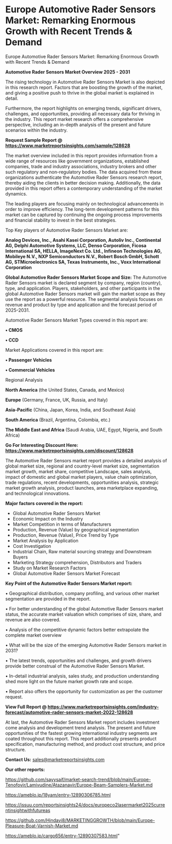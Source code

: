 # Europe Automotive Rader Sensors Market: Remarking Enormous Growth with Recent Trends & Demand
Europe Automotive Rader Sensors Market: Remarking Enormous Growth with Recent Trends & Demand

<Strong> Automotive Rader Sensors Market Overview 2025 - 2031</strong>

The rising technology in Automotive Rader Sensors Market is also depicted in this research report. Factors that are boosting the growth of the market, and giving a positive push to thrive in the global market is explained in detail.

Furthermore, the report highlights on emerging trends, significant drivers, challenges, and opportunities, providing all necessary data for thriving in the industry. This report market research offers a comprehensive perspective, including an in-depth analysis of the present and future scenarios within the industry.

<strong>Request Sample Report @ <a href=https://www.marketreportsinsights.com/sample/128628>https://www.marketreportsinsights.com/sample/128628</a></strong>

The market overview included in this report provides information from a wide range of resources like government organizations, established companies, trade and industry associations, industry brokers and other such regulatory and non-regulatory bodies. The data acquired from these organizations authenticate the Automotive Rader Sensors research report, thereby aiding the clients in better decision making. Additionally, the data provided in this report offers a contemporary understanding of the market dynamics.

The leading players are focusing mainly on technological advancements in order to improve efficiency. The long-term development patterns for this market can be captured by continuing the ongoing process improvements and financial stability to invest in the best strategies.

Top Key players of Automotive Rader Sensors Market are:

<strong>Analog Devices, Inc., Asahi Kasei Corporation, Autoliv Inc., Continental AG, Delphi Automotive Systems, LLC, Denso Corporation, Ficosa International SA, HELLA, ImageNext Co. Ltd., Infineon Technologies AG, Mobileye N.V., NXP Semiconductors N.V., Robert Bosch GmbH, Schott AG, STMicroelectronics SA, Texas Instruments, Inc., Voxx International Corporation</strong>

<strong><b>Global Automotive Rader Sensors Market Scope and Size:</b></strong>
The Automotive Rader Sensors market is declared segment by company, region (country), type, and application. Players, stakeholders, and other participants in the global Automotive Rader Sensors market will gain the market scope as they use the report as a powerful resource. The segmental analysis focuses on revenue and product by type and application and the forecast period of 2025-2031.

Automotive Rader Sensors Market Types covered in this report are:

<strong>• CMOS

• CCD</strong>

Market Applications covered in this report are:

<strong>• Passenger Vehicles

• Commercial Vehicles</strong> 

Regional Analysis

<strong>North America</strong> (the United States, Canada, and Mexico)

<strong>Europe</strong> (Germany, France, UK, Russia, and Italy)

<strong>Asia-Pacific</strong> (China, Japan, Korea, India, and Southeast Asia)

<strong>South America</strong> (Brazil, Argentina, Colombia, etc.)

<strong>The Middle East and Africa</strong> (Saudi Arabia, UAE, Egypt, Nigeria, and South Africa)

<strong>Go For Interesting Discount Here: <a href=https://www.marketreportsinsights.com/discount/128628>https://www.marketreportsinsights.com/discount/128628</a></strong>

The Automotive Rader Sensors market report provides a detailed analysis of global market size, regional and country-level market size, segmentation market growth, market share, competitive Landscape, sales analysis, impact of domestic and global market players, value chain optimization, trade regulations, recent developments, opportunities analysis, strategic market growth analysis, product launches, area marketplace expanding, and technological innovations.

<strong><b>Major factors covered in the report:</b></strong>
<ul>
  <li>Global Automotive Rader Sensors Market </li>
  <li>Economic Impact on the Industry</li>
  <li>Market Competition in terms of Manufacturers</li>
  <li>Production, Revenue (Value) by geographical segmentation</li>
  <li>Production, Revenue (Value), Price Trend by Type</li>
  <li>Market Analysis by Application</li>
  <li>Cost Investigation</li>
  <li>Industrial Chain, Raw material sourcing strategy and Downstream Buyers</li>
  <li>Marketing Strategy comprehension, Distributors and Traders</li>
  <li>Study on Market Research Factors</li>
  <li>Global Automotive Rader Sensors Market Forecast</li>
</ul>

<strong><b>Key Point of the Automotive Rader Sensors Market report:</b></strong>

• Geographical distribution, company profiling, and various other market segmentation are provided in the report.

• For better understanding of the global Automotive Rader Sensors market status, the accurate market valuation which comprises of size, share, and revenue are also covered.

• Analysis of the competitive dynamic factors better extrapolate the complete market overview

• What will be the size of the emerging Automotive Rader Sensors market in 2031?

• The latest trends, opportunities and challenges, and growth drivers provide better construal of the Automotive Rader Sensors Market.

• In-detail industrial analysis, sales study, and production understanding shed more light on the future market growth rate and scope.

• Report also offers the opportunity for customization as per the customer request.

<strong><b>View Full Report @ <a href=https://www.marketreportsinsights.com/industry-forecast/automotive-rader-sensors-market-2022-128628>https://www.marketreportsinsights.com/industry-forecast/automotive-rader-sensors-market-2022-128628</a></b></strong>


At last, the Automotive Rader Sensors Market report includes investment come analysis and development trend analysis. The present and future opportunities of the fastest growing international industry segments are coated throughout this report. This report additionally presents product specification, manufacturing method, and product cost structure, and price structure.

<strong>Contact Us:</strong>
sales@marketreportsinsights.com

<strong>Our other reports:</strong>

<a href=https://github.com/sayysaif/market-search-trend/blob/main/Europe-Tenofovir/Lamivudine/Atazanavir/Europe-Beam-Samplers-Market.md>https://github.com/sayysaif/market-search-trend/blob/main/Europe-Tenofovir/Lamivudine/Atazanavir/Europe-Beam-Samplers-Market.md</a>

<a href=https://ameblo.jp/18yam/entry-12890306785.html>https://ameblo.jp/18yam/entry-12890306785.html</a>

<a href=https://issuu.com/reportsinsights24/docs/europeco2lasermarket2025currentinsightwithfutureas>https://issuu.com/reportsinsights24/docs/europeco2lasermarket2025currentinsightwithfutureas</a>

<a href=https://github.com/Hindavi8/MARKETINGGROWTH/blob/main/Europe-Pleasure-Boat-Varnish-Market.md>https://github.com/Hindavi8/MARKETINGGROWTH/blob/main/Europe-Pleasure-Boat-Varnish-Market.md</a>

<a href=https://ameblo.jp/cargo656/entry-12890307583.html>https://ameblo.jp/cargo656/entry-12890307583.html</a>"
